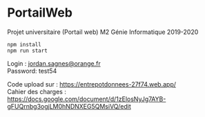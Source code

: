 # PortailWeb  

Projet universitaire (Portail web) M2 Génie Informatique 2019-2020  

```
npm install
npm run start
```

Login : jordan.sagnes@orange.fr  
Password: test54

Code upload sur : https://entrepotdonnees-27f74.web.app/  
Cahier des charges : https://docs.google.com/document/d/1zElosNyJg7AYB-gFUQrnbg3ogjLM0hNDNXEG5QMsiVQ/edit
